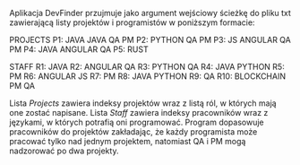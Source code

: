 Aplikacja DevFinder przujmuje jako argument wejściowy ścieżkę do pliku txt zawierającą listy projektów i programistów w poniższym formacie:

PROJECTS
P1: JAVA JAVA QA PM
P2: PYTHON QA PM
P3: JS ANGULAR QA PM
P4: JAVA ANGULAR QA
P5: RUST

STAFF
R1: JAVA
R2: ANGULAR QA
R3: PYTHON QA
R4: JAVA PYTHON
R5: PM
R6: ANGULAR JS
R7: PM
R8: JAVA PYTHON
R9: QA
R10: BLOCKCHAIN PM QA

Lista _Projects_ zawiera indeksy projektów wraz z listą ról, w których mają one zostać napisane. Lista _Staff_ zawiera indeksy pracowników wraz z językami, w których potrafią oni programować.
Program dopasowuje pracowników do projektów zakładając, że każdy programista może pracować tylko nad jednym projektem, natomiast QA i PM mogą nadzorować po dwa projekty.
